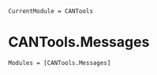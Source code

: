 ```@meta
CurrentModule = CANTools
```

# CANTools.Messages

```@autodocs
Modules = [CANTools.Messages]
```
